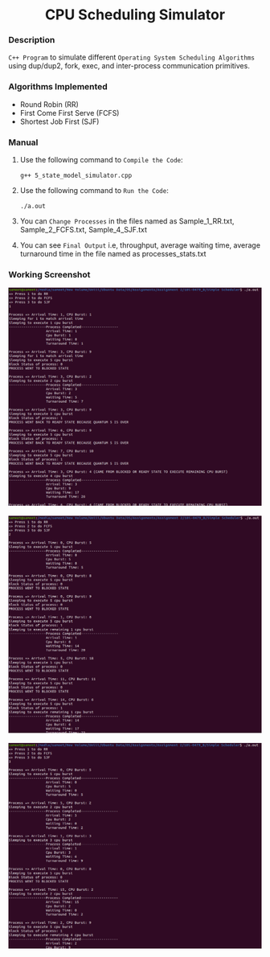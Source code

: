 <h1 align="center">CPU Scheduling Simulator</h1>

### Description
`C++ Program` to simulate different `Operating System Scheduling Algorithms` using dup/dup2, fork, exec, and inter-process communication primitives. 

### Algorithms Implemented
- Round Robin (RR)
- First Come First Serve (FCFS)
- Shortest Job First (SJF)

### Manual
1) Use the following command to `Compile the Code`:
    ```
    g++ 5_state_model_simulator.cpp
    ```

2) Use the following command to `Run the Code`:
    ```
    ./a.out
    ```
3) You can `Change Processes` in the files named as Sample_1_RR.txt, Sample_2_FCFS.txt, Sample_4_SJF.txt
4) You can see `Final Output` i.e, throughput, average waiting time, average turnaround time in the file named as processes_stats.txt
    
### Working Screenshot
<div align="center">
  <img src = "https://github.com/SameetAsadullah/CPU-Scheduling-Simulator/blob/main/extras/working-ss-1.png" alt = "" width="700px"/>
</div>
<br/>
<div align="center">
  <img src = "https://github.com/SameetAsadullah/CPU-Scheduling-Simulator/blob/main/extras/working-ss-2.png" alt = "" width="700px"/>
</div>
<br/>
<div align="center">
  <img src = "https://github.com/SameetAsadullah/CPU-Scheduling-Simulator/blob/main/extras/working-ss-3.png" alt = "" width="700px"/>
</div>
